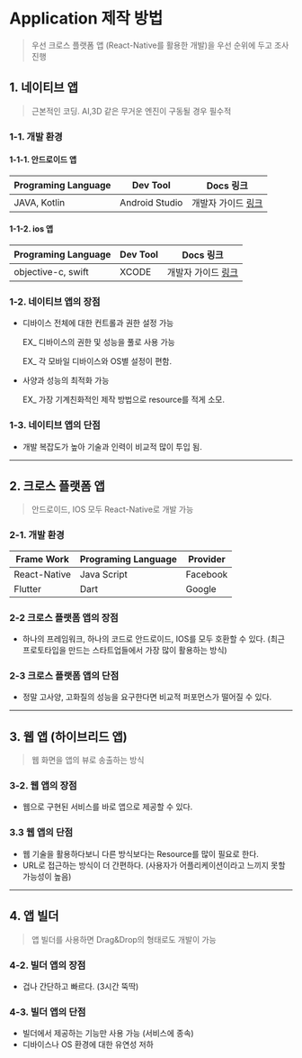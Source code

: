 # Application 제작 방법

> 우선 크로스 플랫폼 앱 (React-Native를 활용한 개발)을 우선 순위에 두고 조사 진행



## 1. 네이티브 앱

> 근본적인 코딩. AI,3D 같은 무거운 엔진이  구동될 경우 필수적

### 1-1. 개발 환경

#### 1-1-1. 안드로이드 앱

| Programing Language | Dev Tool       | Docs 링크                                                   |
| ------------------- | -------------- | ----------------------------------------------------------- |
| JAVA, Kotlin        | Android Studio | 개발자 가이드 [링크](<https://developer.android.com/guide>) |

#### 1-1-2. ios 앱

| Programing Language | Dev Tool | Docs 링크                                                    |
| ------------------- | -------- | ------------------------------------------------------------ |
| objective-c, swift  | XCODE    | 개발자 가이드 [링크](<https://developer.apple.com/documentation/xcode/>) |



###  1-2. 네이티브 앱의 장점

- 디바이스 전체에 대한 컨트롤과 권한 설정 가능

  EX_ 디바이스의 권한 및 성능을 풀로 사용 가능

  EX_ 각 모바일 디바이스와 OS별 설정이 편함.

- 사양과 성능의 최적화 가능

  EX_ 가장 기계친화적인 제작 방법으로 resource를 적게 소모.

### 1-3. 네이티브 앱의 단점

- 개발 복잡도가 높아 기술과 인력이 비교적 많이 투입 됨.



---

## 2. 크로스 플랫폼 앱 

> 안드로이드, IOS 모두 React-Native로 개발 가능

### 2-1. 개발 환경

| Frame Work   | Programing Language | Provider |
| ------------ | ------------------- | -------- |
| React-Native | Java Script         | Facebook |
| Flutter      | Dart                | Google   |



### 2-2 크로스 플랫폼 앱의 장점

- 하나의 프레임워크, 하나의 코드로 안드로이드, IOS를 모두 호환할 수 있다. (최근 프로토타입을 만드는 스타트업들에서 가장 많이 활용하는 방식)

### 2-3 크로스 플랫폼 앱의 단점

- 정말 고사양, 고화질의 성능을 요구한다면 비교적 퍼포먼스가 떨어질 수 있다.

---

## 3. 웹 앱 (하이브리드 앱)

> 웹 화면을 앱의 뷰로 송출하는 방식

### 3-2. 웹 앱의 장점

- 웹으로 구현된 서비스를 바로 앱으로 제공할 수 있다.

### 3.3 웹 앱의 단점

- 웹 기술을 활용하다보니 다른 방식보다는 Resource를 많이 필요로 한다.
- URL로 접근하는 방식이 더 간편하다. (사용자가 어플리케이션이라고 느끼지 못할 가능성이 높음)

---

## 4. 앱 빌더

> 앱 빌더를 사용하면 Drag&Drop의 형태로도 개발이 가능

### 4-2. 빌더 앱의 장점

- 겁나 간단하고 빠르다. (3시간 뚝딱)

### 4-3. 빌더 앱의 단점

- 빌더에서 제공하는 기능만 사용 가능 (서비스에 종속)
- 디바이스나 OS 환경에 대한 유연성 저하

